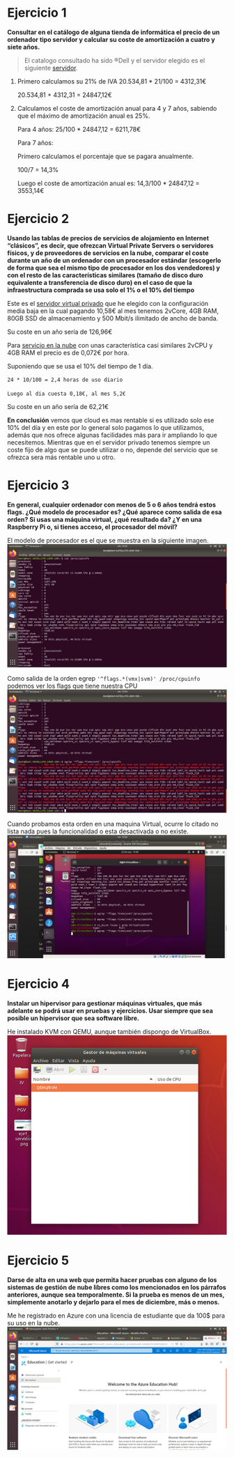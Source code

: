 # Ejercicio 1
**Consultar en el catálogo de alguna tienda de informática el precio de un ordenador tipo servidor y calcular su coste de amortización a cuatro y siete años.**
> El catalogo consultado ha sido &reg;Dell y el servidor elegido es el siguiente [servidor](https://www.dell.com/es-es/work/shop/cty/pdp/spd/poweredge-m640/emea_m640_vi_vp).

1. Primero calculamos su 21% de IVA
	20.534,81 * 21/100 = 4312,31€

	20.534,81 + 4312,31 = 24847,12€

2. Calculamos el coste de amortización anual para 4 y 7 años, sabiendo que el máximo de amortización anual es 25%.

	Para 4 años: 25/100 * 24847,12 = 6211,78€

	Para 7 años:

	Primero calculamos el porcentaje que se pagara anualmente.

	100/7 =  14,3%

	Luego el coste de amortización anual es: 14,3/100 * 24847,12 = 3553,14€

# Ejercicio 2
**Usando las tablas de precios de servicios de alojamiento en Internet “clásicos”, es decir, que ofrezcan Virtual Private Servers o servidores físicos, y de proveedores de servicios en la nube, comparar el coste durante un año de un ordenador con un procesador estándar (escogerlo de forma que sea el mismo tipo de procesador en los dos vendedores) y con el resto de las características similares (tamaño de disco duro equivalente a transferencia de disco duro) en el caso de que la infraestructura comprada se usa solo el 1% o el 10% del tiempo**

Este es el [servidor virtual privado](https://www.ovhcloud.com/es/vps/) que he elegido con la configuración media baja en la cual pagando 10,58€ al mes tenemos 2vCore, 4GB RAM, 80GB SSD de almacenamiento y 500 Mbit/s ilimitado de ancho de banda.

Su coste en un año sería de 126,96€

Para [servicio en la nube](https://azure.microsoft.com/es-es/services/virtual-machines/#pricing) con unas característica casi similares 2vCPU y 4GB RAM el precio es de 0,072€ por hora.

Suponiendo que se usa el 10% del tiempo de 1 día.

	24 * 10/100 = 2,4 horas de uso diario

	Luego al dia cuesta 0,18€, al mes 5,2€

Su coste en un año sería de 62,21€

**En conclusión** vemos que cloud es mas rentable si es utilizado solo ese 10% del día y en este por lo general solo pagamos lo que utilizamos, además que nos ofrece algunas facilidades más para ir ampliando lo que necesitemos. Mientras que en el servidor privado tenemos siempre un coste fijo de algo que se puede utilizar o no, depende del servicio que se ofrezca sera más rentable uno u otro.

# Ejercicio 3
**En general, cualquier ordenador con menos de 5 o 6 años tendrá estos flags. ¿Qué modelo de procesador es? ¿Qué aparece como salida de esa orden? Si usas una máquina virtual, ¿qué resultado da? ¿Y en una Raspberry Pi o, si tienes acceso, el procesador del móvil?**

El modelo de procesador es el que se muestra en la siguiente imagen.
![procesador](imagenes/ejercicio3_1.png)

Como salida de la orden egrep `'^flags.*(vmx|svm)' /proc/cpuinfo` podemos ver los flags que tiene nuestra CPU
![flags](imagenes/ejercicio3_2.png)

Cuando probamos esta orden en una maquina Virtual, ocurre lo citado no lista nada pues la funcionalidad o esta desactivada o no existe.
![flags_virtual](imagenes/ejercicio3_3.png)

# Ejercicio 4
**Instalar un hipervisor para gestionar máquinas virtuales, que más adelante se podrá usar en pruebas y ejercicios. Usar siempre que sea posible un hipervisor que sea software libre.**

He instalado KVM con QEMU, aunque también dispongo de VirtualBox.
![flags](imagenes/ejercicio4_1.png)

# Ejercicio 5
**Darse de alta en una web que permita hacer pruebas con alguno de los sistemas de gestión de nube libres como los mencionados en los párrafos anteriores, aunque sea temporalmente. Si la prueba es menos de un mes, simplemente anotarlo y dejarlo para el mes de diciembre, más o menos.**

Me he registrado en Azure con una licencia de estudiante que da 100$ para su uso en la nube.
![azure](imagenes/ejercicio5_1.png)
